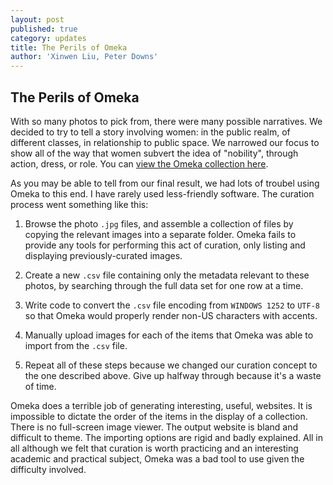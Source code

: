 ```yaml
---
layout: post
published: true
category: updates
title: The Perils of Omeka
author: 'Xinwen Liu, Peter Downs'
---
```

## The Perils of Omeka

With so many photos to pick from, there were many possible narratives. We decided to try to tell a story involving women: in the public realm, of different classes, in relationship to public space. We narrowed our focus to show all of the way that women subvert the idea of "nobility", through action, dress, or role. You can [view the Omeka collection here](http://peterxinwen.omeka.net/collections/show/1).

As you may be able to tell from our final result, we had lots of troubel using Omeka to this end. I have  rarely used less-friendly software. The curation process went something like this:

1. Browse the photo `.jpg` files, and assemble a collection of files by copying the relevant images into a separate folder. Omeka fails to provide any tools for performing this act of curation, only listing and displaying previously-curated images.

2. Create a new `.csv` file containing only the metadata relevant to these photos, by searching through the full data set for one row at a time.

3. Write code to convert the `.csv` file encoding from `WINDOWS 1252` to `UTF-8` so that Omeka would properly render non-US characters with accents.

4. Manually upload images for each of the items that Omeka was able to import from the `.csv` file.

5. Repeat all of these steps because we changed our curation concept to the one described above. Give up halfway through because it's a waste of time.

Omeka does a terrible job of generating interesting, useful, websites. It is impossible to dictate the order of the items in the display of a collection. There is no full-screen image viewer. The output website is bland and difficult to theme. The importing options are rigid and badly explained. All in all although we felt that curation is worth practicing and an interesting academic and practical subject, Omeka was a bad tool to use given the difficulty involved.
